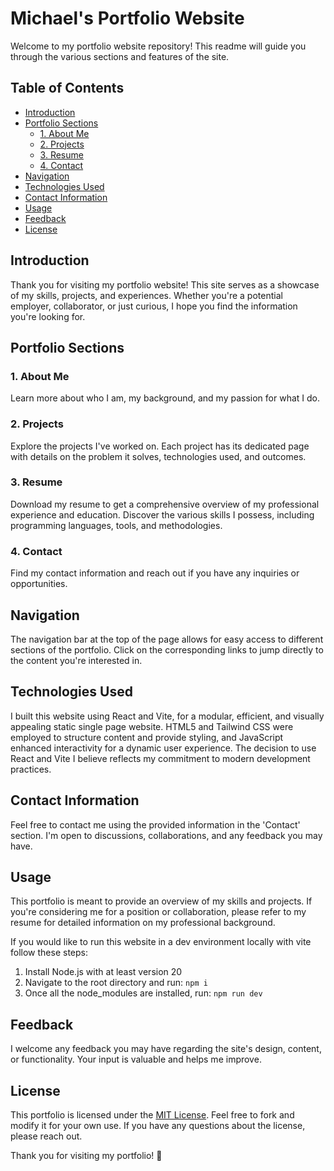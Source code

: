 # Michael's Portfolio Website <!-- omit in toc -->

Welcome to my portfolio website repository! This readme will guide you through the various sections and features of the site.

## Table of Contents <!-- omit in toc -->

- [Introduction](#introduction)
- [Portfolio Sections](#portfolio-sections)
  - [1. About Me](#1-about-me)
  - [2. Projects](#2-projects)
  - [3. Resume](#3-resume)
  - [4. Contact](#4-contact)
- [Navigation](#navigation)
- [Technologies Used](#technologies-used)
- [Contact Information](#contact-information)
- [Usage](#usage)
- [Feedback](#feedback)
- [License](#license)


## Introduction

Thank you for visiting my portfolio website! This site serves as a showcase of my skills, projects, and experiences. Whether you're a potential employer, collaborator, or just curious, I hope you find the information you're looking for.

## Portfolio Sections

### 1. About Me
Learn more about who I am, my background, and my passion for what I do.

### 2. Projects
Explore the projects I've worked on. Each project has its dedicated page with details on the problem it solves, technologies used, and outcomes.

### 3. Resume
Download my resume to get a comprehensive overview of my professional experience and education. Discover the various skills I possess, including programming languages, tools, and methodologies.

### 4. Contact
Find my contact information and reach out if you have any inquiries or opportunities.

## Navigation

The navigation bar at the top of the page allows for easy access to different sections of the portfolio. Click on the corresponding links to jump directly to the content you're interested in.

## Technologies Used

I built this website using React and Vite, for a modular, efficient, and visually appealing static single page website. HTML5 and Tailwind CSS were employed to structure content and provide styling, and JavaScript enhanced interactivity for a dynamic user experience. The decision to use React and Vite I believe reflects my commitment to modern development practices.

## Contact Information

Feel free to contact me using the provided information in the 'Contact' section. I'm open to discussions, collaborations, and any feedback you may have.

## Usage

This portfolio is meant to provide an overview of my skills and projects. If you're considering me for a position or collaboration, please refer to my resume for detailed information on my professional background. 

If you would like to run this website in a dev environment locally with vite follow these steps: <br>
1. Install Node.js with at least version 20
2. Navigate to the root directory and run: `npm i`
3. Once all the node_modules are installed, run: `npm run dev`
  
## Feedback

I welcome any feedback you may have regarding the site's design, content, or functionality. Your input is valuable and helps me improve.

## License

This portfolio is licensed under the [MIT License](LICENSE). Feel free to fork and modify it for your own use. If you have any questions about the license, please reach out.

Thank you for visiting my portfolio! 🚀